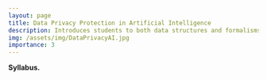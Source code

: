 ```yaml
---
layout: page
title: Data Privacy Protection in Artificial Intelligence
description: Introduces students to both data structures and formalisms used in computer science, such as the asymptotic behavior of algorithms. 
img: /assets/img/DataPrivacyAI.jpg
importance: 3
---
```


**Syllabus.**
